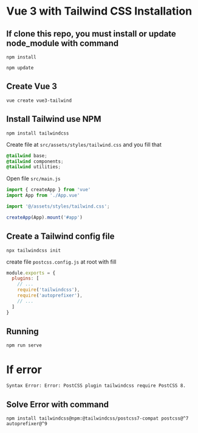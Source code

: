 # Vue 3 with Tailwind CSS Installation

## If clone this repo, you must install or update node_module with command

`npm install`

`npm update`

## Create Vue 3
`vue create vue3-tailwind`

## Install Tailwind use NPM
`npm install tailwindcss`

Create file at `src/assets/styles/tailwind.css` and you fill that

```css
@tailwind base;
@tailwind components;
@tailwind utilities;
```

Open file `src/main.js`

```javascript
import { createApp } from 'vue'
import App from './App.vue'

import '@/assets/styles/tailwind.css';

createApp(App).mount('#app')
```

## Create a Tailwind config file

`npx tailwindcss init`

create file `postcss.config.js` at root with fill

```javascript
module.exports = {
  plugins: [
    // ...
    require('tailwindcss'),
    require('autoprefixer'),
    // ...
  ]
}
```

## Running

`npm run serve`

# If error

`Syntax Error: Error: PostCSS plugin tailwindcss require PostCSS 8.`

## Solve Error with command

`npm install tailwindcss@npm:@tailwindcss/postcss7-compat postcss@^7 autoprefixer@^9`